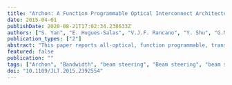 ```yaml
---
title: "Archon: A Function Programmable Optical Interconnect Architecture for Transparent Intra and Inter Data Center SDM/TDM/WDM Networking"
date: 2015-04-01
publishDate: 2020-08-21T17:02:34.238633Z
authors: ["S. Yan", "E. Hugues-Salas", "V.J.F. Rancano", "Y. Shu", "G.M. Saridis", "B. Rahimzadeh Rofoee", "Y. Yan", "A. Peters", "S. Jain", "T. May-Smith", "P. Petropoulos", "D.J. Richardson", "G. Zervas", "D. Simeonidou"]
publication_types: ["2"]
abstract: "This paper reports all-optical, function programmable, transparent, intra- and inter-data center networking (DCN) using space and time-division multiplexing (SDM/TDM) within data centers and wavelength division multiplexing (WDM) between data centers. A multielement fiber is used for SDM transmission to provide a large quantity of optical links between the top-of-racks (ToRs) and the function programmable cluster switch. Beam-steering large-port-count fiber switches, used as central cluster switches and intercluster switch, provide a single hop optical circuit switching solution, and also enable network function programmability for DCN to support variable traffic patterns and different network functions. A TDM switch as a plug-in function provides intra-cluster communication with variable capacity and low latency. The flat-structured intra data center architecture, with a circuit-switched SDM and TDM hybrid network enables scalable, large-capacity and low-latency DCN communication. In addition, all-optical ToR-to-ToR inter-DCN is realized through metro/core networks. A highly-nonlinear fiber based all-optical SDM-to-WDM converter transfers three SDM signals to three-carrier spectral superchannel signals, which are transmitted to the destination DCN, through the metro/core networks. The all-optical ToR-ToR cross-DCN connections enable the geographically distributed DCNs to appear as one big data center."
featured: false
publication: ""
tags: ["Archon", "Bandwidth", "beam steering", "Beam steering", "beam steering large-port-count fiber switch", "Big Data", "Big Data center", "carrier spectral superchannel signal", "central cluster switch", "computer centres", "data center networking", "Data CenterNetworking", "function programmable cluster switch", "function programmable optical interconnect architecture", "intercluster switch", "internetworking", "large-capacity DCN communication", "low-latency DCN communication", "metro-core network", "multielement fiber", "Optical fiber networks", "Optical fibers", "optical fibre networks", "optical interconnections", "Optical interconnects", "optical links", "optical SDM-to-WDM converter", "optical switches", "Optical transmitters", "SDM networking", "single hop optical circuit switching solution", "space division multiplexing", "TDM networking", "time division multiplexing", "Time Division Multiplexing", "top-of-racks", "ToR", "ToR-ToR cross-DCN connection", "transparent interdata center", "transparent intradata center network", "Wavelength Division Multiplexing", "WDM networking"]
doi: "10.1109/JLT.2015.2392554"
---
```


